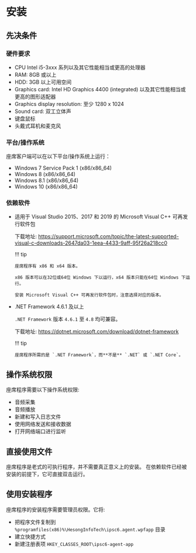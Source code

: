 # 安装

## 先决条件

### 硬件要求

-   CPU Intel i5-3xxx 系列以及其它性能相当或更高的处理器
-   RAM: 8GB 或以上
-   HDD: 3GB 以上可用空间
-   Graphics card: Intel HD Graphics 4400 (integrated) 以及其它性能相当或更高的图形适配器
-   Graphics display resolution: 至少 1280 x 1024
-   Sound card: 双工立体声
-   键盘鼠标
-   头戴式耳机和麦克风

### 平台/操作系统

座席客户端可以在以下平台/操作系统上运行：

-   Windows 7 Service Pack 1 (x86/x86_64)
-   Windows 8 (x86/x86_64)
-   Windows 8.1 (x86/x86_64)
-   Windows 10 (x86/x86_64)

### 依赖软件

-   适用于 Visual Studio 2015、2017 和 2019 的 Microsoft Visual C++ 可再发行软件包

    下载地址: <https://support.microsoft.com/topic/the-latest-supported-visual-c-downloads-2647da03-1eea-4433-9aff-95f26a218cc0>

    !!! tip

        座席程序有 x86 和 x64 版本。

        x86 版本可以在32位或64位 Windows 下以运行，x64 版本只能在64位 Windows 下运行。

        安装 Microsoft Visual C++ 可再发行软件包时，注意选择对应的版本。

-   .NET Framework 4.6.1 及以上

    `.NET Framework` 版本 `4.6.1` 至 `4.8` 均可兼容。

    下载地址: <https://dotnet.microsoft.com/download/dotnet-framework>

    !!! tip

        座席程序所需的是 `.NET Framework`，而**不是** `.NET` 或 `.NET Core`。

## 操作系统权限

座席程序需要以下操作系统权限:

-   音频采集
-   音频播放
-   新建和写入日志文件
-   使用网络发送和接收数据
-   打开网络端口进行监听

## 直接使用文件

座席程序是老式的可执行程序，并不需要真正意义上的安装。
在依赖软件已经被安装的前提下，它可直接双击运行。

## 使用安装程序

座席程序的安装程序需要管理员权限。它将:

-   把程序文件复制到 `%programfiles(x86)%\HesongInfoTech\ipsc6.agent.wpfapp` 目录
-   建立快捷方式
-   新建注册表项 `HKEY_CLASSES_ROOT\ipsc6-agent-app`
